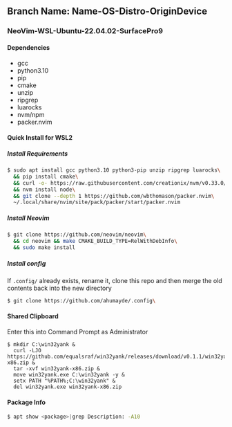 ## Branch Name: **Name-OS-Distro-OriginDevice**

### NeoVim-WSL-Ubuntu-22.04.02-SurfacePro9
#### Dependencies
- gcc
- python3.10
- pip
- cmake
- unzip
- ripgrep
- luarocks
- nvm/npm
- packer.nvim
#### Quick Install for WSL2
##### Install Requirements
```bash 
$ sudo apt install gcc python3.10 python3-pip unzip ripgrep luarocks\
  && pip install cmake\
  && curl -o- https://raw.githubusercontent.com/creationix/nvm/v0.33.0/install.sh | bash\
  && nvm install node\
  && git clone --depth 1 https://github.com/wbthomason/packer.nvim\
  ~/.local/share/nvim/site/pack/packer/start/packer.nvim
```
##### Install Neovim
```bash
$ git clone https://github.com/neovim/neovim\
  && cd neovim && make CMAKE_BUILD_TYPE=RelWithDebInfo\
  && sudo make install
```
##### Install config
If `.config/` already exists, rename it, clone this repo and then merge the old contents back into the new directory
```bash
$ git clone https://github.com/ahumayde/.config\
```
#### Shared Clipboard
Enter this into Command Prompt as Administrator
```batch
$ mkdir C:\win32yank & 
  curl -LJO https://github.com/equalsraf/win32yank/releases/download/v0.1.1/win32yank-x86.zip &
  tar -xvf win32yank-x86.zip &
  move win32yank.exe C:\win32yank -y &
  setx PATH "%PATH%;C:\win32yank" &
  del win32yank.exe win32yank-x86.zip
```
#### Package Info
```bash
$ apt show <package>|grep Description: -A10
```
